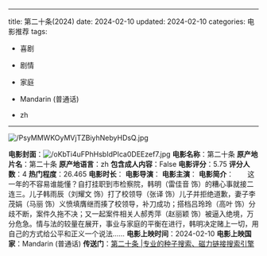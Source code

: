 
---
title: 第二十条(2024)
date: 2024-02-10
updated: 2024-02-10
categories: 电影推荐
tags:

- 喜剧
- 剧情
- 家庭

- Mandarin (普通话)
- zh
---

<img src="https://image.tmdb.org/t/p/original/PsyMMWKOyMVjTZBiyhNebyHDsQ.jpg" alt="/PsyMMWKOyMVjTZBiyhNebyHDsQ.jpg" title="/PsyMMWKOyMVjTZBiyhNebyHDsQ.jpg">

**电影封面**：<img src="https://image.tmdb.org/t/p/w200/oKbTi4uFPhHsbIdPIca0DEEzef7.jpg" alt="/oKbTi4uFPhHsbIdPIca0DEEzef7.jpg" title="/oKbTi4uFPhHsbIdPIca0DEEzef7.jpg">
**电影名称**：第二十条
**原产地片名**：第二十条
**原产地语言**：zh
**包含成人内容**：False
**电影评分**：5.75
**评分人数**：4
**热门程度**：26.465
**电影时长**：
**电影导演**：
**电影主演**：
**电影简介**：　　这一年的不容易谁能懂？自打挂职到市检察院，韩明（雷佳音 饰）的糟心事就接二连三。儿子韩雨辰（刘耀文 饰）打了校领导（张译 饰）儿子并拒绝道歉，妻子李茂娟（马丽 饰）义愤填膺继而揍了校领导，补刀成功；搭档吕玲玲（高叶 饰）分歧不断，案件久拖不决；又一起案件相关人郝秀萍（赵丽颖 饰）被逼入绝境，万分危急。情与法的较量在展开，事业与家庭的平衡在进行，韩明决定赌上一切，用自己的方式给公平和正义一个说法……
**电影上映时间**：2024-02-10
**电影上映国家**：Mandarin (普通话)
**传送门**：[第二十条 |专业的种子搜索、磁力链接搜索引擎](https://movie.amd794.com:2083/?search=%E7%AC%AC%E4%BA%8C%E5%8D%81%E6%9D%A1&ordering=&mode=match_phrase&page_size=10&page=1)


